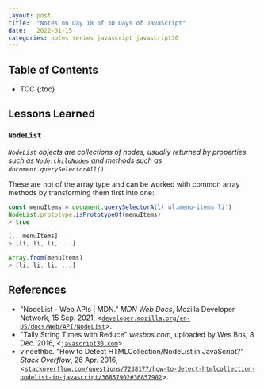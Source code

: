 ```yaml
---
layout: post
title:  "Notes on Day 18 of 30 Days of JavaScript"
date:   2022-01-15
categories: notes series javascript javascript30
---
```


## Table of Contents
* TOC
{:toc}

## Lessons Learned

### `NodeList`

*`NodeList` objects are collections of nodes, usually returned by properties such as `Node.childNodes` and methods such as `document.querySelectorAll()`*.

These are not of the array type and can be worked with common array methods by transforming them first into one:

~~~ javascript
const menuItems = document.querySelectorAll('ul.menu-items li')
NodeList.prototype.isPrototypeOf(menuItems)
> true

[...menuItems]
> [li, li, li, ...]

Array.from(menuItems)
> [li, li, li, ...]
~~~

## References
* "NodeList - Web APIs \| MDN." *MDN Web Docs*, Mozilla Developer Network, 15 Sep. 2021, <[`developer.mozilla.org/en-US/docs/Web/API/NodeList`](https://developer.mozilla.org/en-US/docs/Web/API/NodeList)>.
* "Tally String Times with Reduce" *wesbos.com*, uploaded by Wes Bos, 8 Dec. 2016, <[`javascript30.com`](https://javascript30.com/)>.
* vineethbc. "How to Detect HTMLCollection/NodeList in JavaScript?" *Stack Overflow*, 26 Apr. 2016, <[`stackoverflow.com/questions/7238177/how-to-detect-htmlcollection-nodelist-in-javascript/36857902#36857902`](https://stackoverflow.com/questions/7238177/how-to-detect-htmlcollection-nodelist-in-javascript)>.